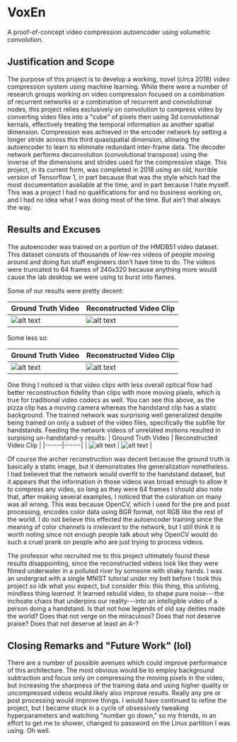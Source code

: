 # VoxEn
 A proof-of-concept video compression autoencoder using volumetric convolution.

## Justification and Scope
The purpose of this project is to develop a working, novel (circa 2018) video compression system using machine learning. While there were a number of research groups working on video compression focused on a combination of recurrent networks or a combination of recurrent and convolutional nodes, this project relies exclusively on convolution to compress video by converting video files into a "cube" of pixels then using 3d convolutional kernals, effectively treating the temporal information as another spatial dimension. Compression was achieved in the encoder network by setting a longer stride across this third quasispatial dimension, allowing the autoencoder to learn to eliminate redundant inter-frame data. The decoder network performs deconvolution (convolutional transpose) using the inverse of the dimensions and strides used for the compressive stage.
This project, in its current form, was completed in 2018 using an old, horrible version of Tensorflow 1, in part because that was the style which had the most documentation available at the time, and in part because I hate myself. This was a project I had no qualifications for and no business working on, and I had no idea what I was doing most of the time. But ain't that always the way. 

## Results and Excuses
The autoencoder was trained on a portion of the HMDB51 video dataset. This dataset consists of thousands of low-res videos of people moving around and doing fun stuff engineers don't have time to do. The videos were truncated to 64 frames of 240x320 because anything more would cause the lab desktop we were using to burst into flames.

Some of our results were pretty decent:

| Ground Truth Video | Reconstructed Video Clip |
|------|------|
| ![alt text](GIFs/handstand_groundtruth.npy.gif) | ![alt text](GIFs/handstand_reconstructed_loss_207.78262.npy.gif) |

Some less so:

| Ground Truth Video | Reconstructed Video Clip |
|------|------|
| ![alt text](GIFs/pizzatime_groundtruth.npy.gif) | ![alt text](GIFs/pizzatime_reconstructed_loss_881.7008.npy.gif) |

One thing I noticed is that video clips with less overall optical flow had better reconstruction fidelity than clips with more moving pixels, which is true for traditional video codecs as well. You can see this above, as the pizza clip has a moving camera whereas the handstand clip has a static background.
The trained network was surprising well generalized despite being trained on only a subset of the video files, specifically the subfile for handstands. Feeding the network videos of unrelated motions resulted in surpising un-handstand-y results:
| Ground Truth Video | Reconstructed Video Clip |
|------|------|
| ![alt text](GIFs/archer_groundtruth.npy.gif) | ![alt text](GIFs/archer_reconstructed_loss_251.27802.npy.gif) |

Of course the archer reconstruction was decent because the ground truth is basically a static image, but it demonstrates the generalization nonetheless. I had believed that the network would overfit to the handstand dataset, but it appears that the information in those videos was broad enough to allow it to compress any video, so long as they were 64 frames
I should also note that, after making several examples, I noticed that the coloration on many was all wrong. This was because OpenCV, which I used for the pre and post processing, encodes color data using BGR format, not RGB like the rest of the world. I do not believe this effected the autoencoder training since the meaning of color channels is irrelevant to the network, but I still think it is worth noting since not enough people talk about why OpenCV would do such a cruel prank on people who are just trying to process videos.

The professor who recruited me to this project ultimately found these results disappointing, since the reconstructed videos look like they were filmed underwater in a polluted river by someone with shaky hands. I was an undergrad with a single MNIST tutorial under my belt before I took this project so idk what you expect, but consider this: this thing, this unliving, mindless thing *learned.* It learned rebuild video, to shape pure noise---the inchoate chaos that underpins our reality---into an intelligible video of a person doing a handstand. Is that not how legends of old say deities made the world? Does that not verge on the miraculous? Does that not deserve praise? Does that not deserve at least an A-? 

## Closing Remarks and "Future Work" (lol)
There are a number of possible avenues which could improve performance of this architecture. The most obvious would be to employ background subtraction and focus only on compressing the moving pixels in the video, but increasing the sharpness of the training data and using higher quality or uncompressed videos would likely also improve results. Really any pre or post processing would improve things.
I would have continued to refine the project, but I became stuck in a cycle of obsessively tweaking hyperparameters and watching "number go down," so my friends, in an effort to get me to shower, changed to password on the Linux partition I was using. Oh well.
